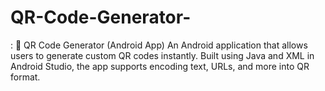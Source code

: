 # QR-Code-Generator-
:  📱 QR Code Generator (Android App) An Android application that allows users to generate custom QR codes instantly. Built using Java and XML in Android Studio, the app supports encoding text, URLs, and more into QR format.
